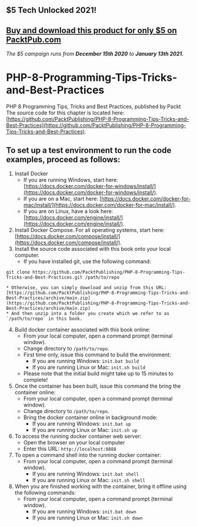 ## $5 Tech Unlocked 2021!
[Buy and download this product for only $5 on PacktPub.com](https://www.packtpub.com/)
-----
*The $5 campaign         runs from __December 15th 2020__ to __January 13th 2021.__*

# PHP-8-Programming-Tips-Tricks-and-Best-Practices
PHP 8 Programming Tips, Tricks and Best Practices, published by Packt
The source code for this chapter is located here:
[https://github.com/PacktPublishing/PHP-8-Programming-Tips-Tricks-and-Best-Practices](https://github.com/PacktPublishing/PHP-8-Programming-Tips-Tricks-and-Best-Practices).

## To set up a test environment to run the code examples, proceed as follows:
1. Install Docker
    * If you are running Windows, start here: [https://docs.docker.com/docker-for-windows/install/](https://docs.docker.com/docker-for-windows/install/).
    * If you are on a Mac, start here: [https://docs.docker.com/docker-for-mac/install/](https://docs.docker.com/docker-for-mac/install/).
    * If you are on Linux, have a look here: [https://docs.docker.com/engine/install/](https://docs.docker.com/engine/install/).
2. Install Docker Compose.  For all operating systems, start here: [https://docs.docker.com/compose/install/](https://docs.docker.com/compose/install/).
3. Install the source code associated with this book onto your local computer.
    * If you have installed git, use the following command:
```
git clone https://github.com/PacktPublishing/PHP-8-Programming-Tips-Tricks-and-Best-Practices.git /path/to/repo
```
    * Otherwise, you can simply download and unzip from this URL: [https://github.com/PacktPublishing/PHP-8-Programming-Tips-Tricks-and-Best-Practices/archive/main.zip](https://github.com/PacktPublishing/PHP-8-Programming-Tips-Tricks-and-Best-Practices/archive/main.zip)
    * And then unzip into a folder you create which we refer to as `/path/to/repo` in this book.
4. Build docker container associated with this book online:
    * From your local computer, open a command prompt (terminal window).
    * Change directory to `/path/to/repo`.
    * First time only, issue this command to build  the environment:
      * If you are running Windows: `init.bat build`
      * If you are running Linux or Mac: `init.sh build`
    * Please note that the initial build might take up to 15 minutes to complete!
5. Once the container has been built, issue this command the bring the container online:
    * From your local computer, open a command prompt (terminal window).
    * Change directory to `/path/to/repo`.
    * Bring the docker container online in background mode:
      * If you are running Windows: `init.bat up`
      * If you are running Linux or Mac: `init.sh up`
6. To access the running docker container web server:
    * Open the browser on your local computer
    * Enter this URL: `http://localhost:8888`
7. To open a command shell into the running docker container:
    * From your local computer, open a command prompt (terminal window).
      * If you are running Windows: `init.bat shell`
      * If you are running Linux or Mac: `init.sh shell`
8. When you are finished working with the container, bring it offline using the following commands:
    * From your local computer, open a command prompt (terminal window).
      * If you are running Windows: `init.bat down`
      * If you are running Linux or Mac: `init.sh down`
